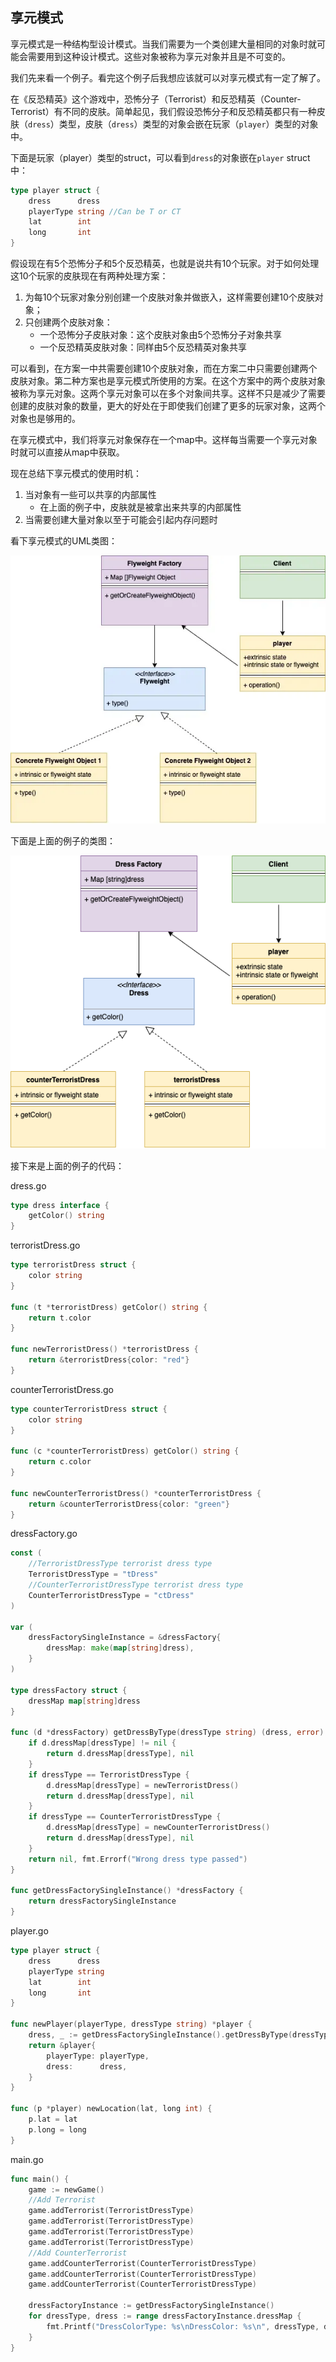 ## 享元模式

享元模式是一种结构型设计模式。当我们需要为一个类创建大量相同的对象时就可能会需要用到这种设计模式。这些对象被称为享元对象并且是不可变的。

我们先来看一个例子。看完这个例子后我想应该就可以对享元模式有一定了解了。

在《反恐精英》这个游戏中，恐怖分子（Terrorist）和反恐精英（Counter-Terrorist）有不同的皮肤。简单起见，我们假设恐怖分子和反恐精英都只有一种皮肤（`dress`）类型，皮肤（`dress`）类型的对象会嵌在玩家（`player`）类型的对象中。

下面是玩家（player）类型的struct，可以看到`dress`的对象嵌在`player` struct中：

```go
type player struct {
    dress      dress
    playerType string //Can be T or CT
    lat        int
    long       int
}
```

假设现在有5个恐怖分子和5个反恐精英，也就是说共有10个玩家。对于如何处理这10个玩家的皮肤现在有两种处理方案：

1. 为每10个玩家对象分别创建一个皮肤对象并做嵌入，这样需要创建10个皮肤对象；
2. 只创建两个皮肤对象：
   - 一个恐怖分子皮肤对象：这个皮肤对象由5个恐怖分子对象共享
   - 一个反恐精英皮肤对象：同样由5个反恐精英对象共享

可以看到，在方案一中共需要创建10个皮肤对象，而在方案二中只需要创建两个皮肤对象。第二种方案也是享元模式所使用的方案。在这个方案中的两个皮肤对象被称为享元对象。这两个享元对象可以在多个对象间共享。这样不只是减少了需要创建的皮肤对象的数量，更大的好处在于即使我们创建了更多的玩家对象，这两个对象也是够用的。

在享元模式中，我们将享元对象保存在一个map中。这样每当需要一个享元对象时就可以直接从map中获取。

现在总结下享元模式的使用时机：

1. 当对象有一些可以共享的内部属性
   - 在上面的例子中，皮肤就是被拿出来共享的内部属性
2. 当需要创建大量对象以至于可能会引起内存问题时

看下享元模式的UML类图：

![img](images/509261-20220313215652508-1638349243.webp)

下面是上面的例子的类图：

![img](images/509261-20220313215706239-479589386.webp)

接下来是上面的例子的代码：

dress.go

```go
type dress interface {
    getColor() string
}
```

terroristDress.go

```go
type terroristDress struct {
    color string
}
 
func (t *terroristDress) getColor() string {
    return t.color
}
 
func newTerroristDress() *terroristDress {
    return &terroristDress{color: "red"}
}
```

counterTerroristDress.go

```go
type counterTerroristDress struct {
    color string
}
 
func (c *counterTerroristDress) getColor() string {
    return c.color
}
 
func newCounterTerroristDress() *counterTerroristDress {
    return &counterTerroristDress{color: "green"}
}
```

dressFactory.go

```go
const (
    //TerroristDressType terrorist dress type
    TerroristDressType = "tDress"
    //CounterTerroristDressType terrorist dress type
    CounterTerroristDressType = "ctDress"
)
 
var (
    dressFactorySingleInstance = &dressFactory{
        dressMap: make(map[string]dress),
    }
)
 
type dressFactory struct {
    dressMap map[string]dress
}
 
func (d *dressFactory) getDressByType(dressType string) (dress, error) {
    if d.dressMap[dressType] != nil {
        return d.dressMap[dressType], nil
    }
    if dressType == TerroristDressType {
        d.dressMap[dressType] = newTerroristDress()
        return d.dressMap[dressType], nil
    }
    if dressType == CounterTerroristDressType {
        d.dressMap[dressType] = newCounterTerroristDress()
        return d.dressMap[dressType], nil
    }
    return nil, fmt.Errorf("Wrong dress type passed")
}
 
func getDressFactorySingleInstance() *dressFactory {
    return dressFactorySingleInstance
}
```

player.go

```go
type player struct {
    dress      dress
    playerType string
    lat        int
    long       int
}
 
func newPlayer(playerType, dressType string) *player {
    dress, _ := getDressFactorySingleInstance().getDressByType(dressType)
    return &player{
        playerType: playerType,
        dress:      dress,
    }
}
 
func (p *player) newLocation(lat, long int) {
    p.lat = lat
    p.long = long
}
```

main.go

```go
func main() {
    game := newGame()
    //Add Terrorist
    game.addTerrorist(TerroristDressType)
    game.addTerrorist(TerroristDressType)
    game.addTerrorist(TerroristDressType)
    game.addTerrorist(TerroristDressType)
    //Add CounterTerrorist
    game.addCounterTerrorist(CounterTerroristDressType)
    game.addCounterTerrorist(CounterTerroristDressType)
    game.addCounterTerrorist(CounterTerroristDressType)
 
    dressFactoryInstance := getDressFactorySingleInstance()
    for dressType, dress := range dressFactoryInstance.dressMap {
        fmt.Printf("DressColorType: %s\nDressColor: %s\n", dressType, dress.getColor())
    }
}
```

